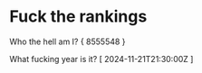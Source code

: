 # Fuck the rankings

Who the hell am I?
{ 8555548 }

What fucking year is it?
[ 2024-11-21T21:30:00Z ]
